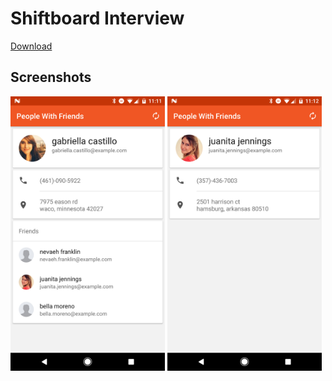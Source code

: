 # Shiftboard Interview

[Download](app-debug.apk?raw=true)

## Screenshots

<img src="screens/screen-friends.png" width="49%" />
<img src="screens/screen-no-friends.png" width="49%" />
